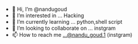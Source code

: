 - 👋 Hi, I’m @nandugoud
- 👀 I’m interested in ... Hacking
- 🌱 I’m currently learning ... python,shell script
- 💞️ I’m looking to collaborate on ... instgram
- 📫 How to reach me ...@nandu_goud.1 (instgram)

<!---
nandugoud/nandugoud is a ✨ special ✨ repository because its `README.md` (this file) appears on your GitHub profile.
You can click the Preview link to take a look at your changes.
--->

